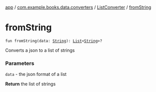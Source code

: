 [app](../../index.md) / [com.example.books.data.converters](../index.md) / [ListConverter](index.md) / [fromString](./from-string.md)

# fromString

`fun fromString(data: `[`String`](https://kotlinlang.org/api/latest/jvm/stdlib/kotlin/-string/index.html)`): `[`List`](https://kotlinlang.org/api/latest/jvm/stdlib/kotlin.collections/-list/index.html)`<`[`String`](https://kotlinlang.org/api/latest/jvm/stdlib/kotlin/-string/index.html)`>?`

Converts a json to a list of strings

### Parameters

`data` - the json format of a list

**Return**
the list of strings

